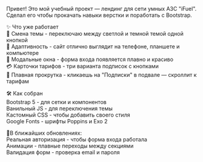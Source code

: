Привет! Это мой учебный проект — лендинг для сети умных АЗС "iFuel". Сделал его чтобы прокачать навыки верстки и поработать с Bootstrap.  

✨ Что уже работает  
🌙 Смена темы - переключаю между светлой и темной темой одной кнопкой  
📱 Адаптивность - сайт отлично выглядит на телефоне, планшете и компьютере  
🎯 Модальные окна - форма входа появляется плавно и красиво  
💳 Карточки тарифов - три варианта подписок с кнопками  
🔗 Плавная прокрутка - кликаешь на "Подписки" в подвале — скроллит к тарифам  

🛠️ Как собран  
Bootstrap 5 - для сетки и компонентов  
Ванильный JS - для переключения темы  
Кастомный CSS - чтобы добавить своего стиля  
Google Fonts - шрифты Poppins и Exo 2  

🔮В ближайших обновлениях:  
Реальная авторизация - чтобы форма входа работала  
Анимации - плавные переходы между секциями  
Валидация форм - проверка email и пароля  
